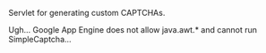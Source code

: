 Servlet for generating custom CAPTCHAs.


Ugh... Google App Engine does not allow java.awt.* and cannot run SimpleCaptcha...